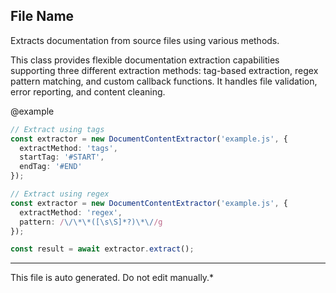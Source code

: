 ## File Name

 Extracts documentation from source files using various methods.

 This class provides flexible documentation extraction capabilities supporting
 three different extraction methods: tag-based extraction, regex pattern matching,
 and custom callback functions. It handles file validation, error reporting,
 and content cleaning.

 @example
 ```typescript
 // Extract using tags
 const extractor = new DocumentContentExtractor('example.js', {
   extractMethod: 'tags',
   startTag: '#START',
   endTag: '#END'
 });

 // Extract using regex
 const extractor = new DocumentContentExtractor('example.js', {
   extractMethod: 'regex',
   pattern: /\/\*\*([\s\S]*?)\*\//g
 });

 const result = await extractor.extract();
 ```


---

This file is auto generated. Do not edit manually.*
